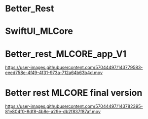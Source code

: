 # Better_Rest
# SwiftUI_MLCore


# Better_rest_MLCORE_app_V1

https://user-images.githubusercontent.com/57044497/143779583-eeed758e-4f49-4f31-973a-712a64b63b4d.mov



# Better rest MLCORE final version

https://user-images.githubusercontent.com/57044497/143782395-81e804f0-8df8-4b8e-a29e-db2f837f87af.mov

